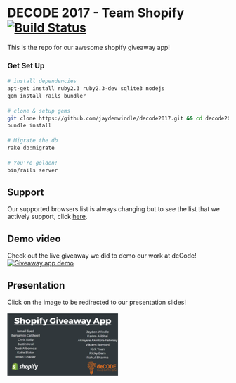 # DECODE 2017 - Team Shopify [![Build Status](https://travis-ci.org/jaydenwindle/decode2017.svg?branch=master)](https://travis-ci.org/jaydenwindle/decode2017)

This is the repo for our awesome shopify giveaway app!

### Get Set Up
```bash
# install dependencies
apt-get install ruby2.3 ruby2.3-dev sqlite3 nodejs
gem install rails bundler

# clone & setup gems
git clone https://github.com/jaydenwindle/decode2017.git && cd decode2017
bundle install

# Migrate the db
rake db:migrate

# You're golden!
bin/rails server
```

## Support

Our supported browsers list is always changing but to see the list that we actively support, click [here](http://browserl.ist/?q=last+1+version%2C+ie+%3E%3D+10).

## Demo video
Check out the live giveaway we did to demo our work at deCode!
[![Giveaway app demo](https://img.youtube.com/vi/W6xD4u978WU/0.jpg)](https://www.youtube.com/watch?v=W6xD4u978WU)

## Presentation
Click on the image to be redirected to our presentation slides! <br>
<a href="https://docs.google.com/presentation/d/1bccIJ-UB9OcdyJTIv7_rasnex8fuz_DPv_m_-dj8pQQ/edit?usp=sharing">  
  <img src="https://github.com/jaydenwindle/decode2017/blob/master/public/presentation.png" width="50%" height="50%"/>
</a>
